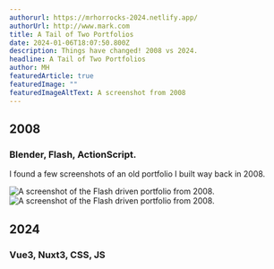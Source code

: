 ```yaml
---
authorurl: https://mrhorrocks-2024.netlify.app/
authorUrl: http://www.mark.com
title: A Tail of Two Portfolios
date: 2024-01-06T18:07:50.800Z
description: Things have changed! 2008 vs 2024.
headline: A Tail of Two Portfolios
author: MH
featuredArticle: true
featuredImage: ""
featuredImageAltText: A screenshot from 2008
---
```


## 2008

### Blender, Flash, ActionScript.

I found a few screenshots of an old portfolio I built way back in 2008.

![A screenshot of the Flash driven portfolio from 2008.](/images/uploads/portfolio-2008.jpg "A screenshot of the Flash driven portfolio from 2008.")
![A screenshot of the Flash driven portfolio from 2008.](/images/uploads/img1.jpg "A screenshot of the Flash driven portfolio from 2008.")

## 2024

### Vue3, Nuxt3, CSS, JS
